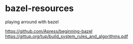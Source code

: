 # bazel-resources
playing arround with bazel 

https://github.com/Apress/beginning-bazel
https://gittup.org/tup/build_system_rules_and_algorithms.pdf
